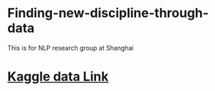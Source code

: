 # Finding-new-discipline-through-data

This is for NLP research group at Shanghai

# [Kaggle data Link](https://www.kaggle.com/Cornell-University/arxiv)

